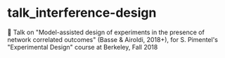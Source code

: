# talk_interference-design
:speech_balloon: Talk on "Model-assisted design of experiments in the presence of network correlated outcomes" (Basse &amp; Airoldi, 2018+), for S. Pimentel's "Experimental Design" course at Berkeley, Fall 2018
